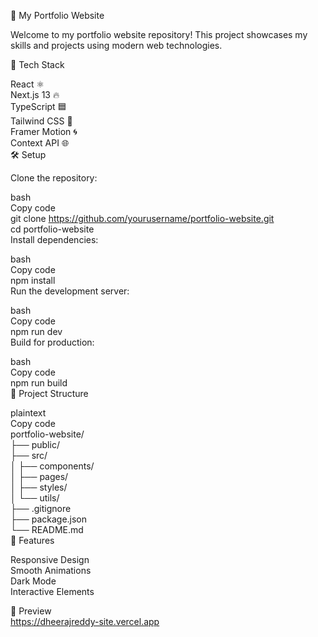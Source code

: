 🌟 My Portfolio Website  

Welcome to my portfolio website repository! This project showcases my skills and projects using modern web technologies.  

🚀 Tech Stack  

React ⚛️  
Next.js 13 🔥  
TypeScript 🟦  
Tailwind CSS 🎨  
Framer Motion 🌀  
Context API 🌐  
🛠️ Setup  

Clone the repository:  

bash  
Copy code  
git clone https://github.com/yourusername/portfolio-website.git  
cd portfolio-website  
Install dependencies:  

bash  
Copy code  
npm install  
Run the development server:  

bash  
Copy code  
npm run dev  
Build for production:  

bash  
Copy code  
npm run build  
📂 Project Structure  

plaintext  
Copy code  
portfolio-website/  
├── public/  
├── src/  
│   ├── components/  
│   ├── pages/  
│   ├── styles/  
│   └── utils/  
├── .gitignore  
├── package.json  
└── README.md  
🌈 Features  

Responsive Design  
Smooth Animations  
Dark Mode  
Interactive Elements  

📸 Preview  
https://dheerajreddy-site.vercel.app  


